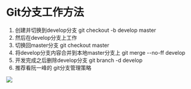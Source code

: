 # Git分支工作方法 #

1. 创建并切换到develop分支   git checkout -b develop master
1. 然后在develop分支上工作
1. 切换回master分支  git checkout master
1. 将develop分支内容合并到本地master分支上  git merge --no-ff develop
1. 开发完成之后删除develop分支   git branch -d develop
1. 推荐看阮一峰的 git分支管理策略

![](https://github.com/chiahaolu/Notes/blob/master/GitNotes/images/Git%E5%88%86%E6%94%AF%E5%B7%A5%E4%BD%9C%E6%96%B9%E6%B3%95.jpg)